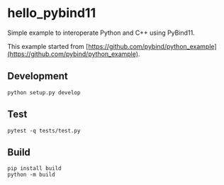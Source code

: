 # hello_pybind11

Simple example to interoperate Python and C++ using PyBind11.

This example started from [https://github.com/pybind/python_example](https://github.com/pybind/python_example).

## Development

```
python setup.py develop
```

## Test

```
pytest -q tests/test.py
```

## Build

```
pip install build
python -m build
```
